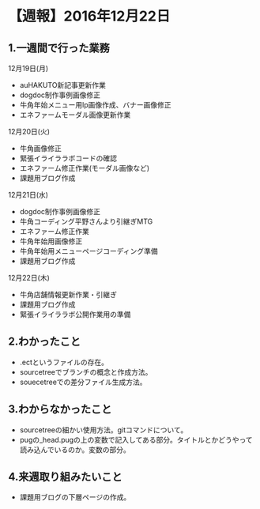 # 【週報】2016年12月22日

## 1.一週間で行った業務

12月19日(月)
- auHAKUTO新記事更新作業
- dogdoc制作事例画像修正
- 牛角年始メニュー用lp画像作成、バナー画像修正
- エネファームモーダル画像更新作業

12月20日(火)
- 牛角画像修正
- 緊張イライララボコードの確認
- エネファーム修正作業(モーダル画像など)
- 課題用ブログ作成

12月21日(水)
- dogdoc制作事例画像修正
- 牛角コーディング平野さんより引継ぎMTG
- エネファーム修正作業
- 牛角年始用画像修正
- 牛角年始用メニューページコーディング準備
- 課題用ブログ作成

12月22日(木)
- 牛角店舗情報更新作業・引継ぎ
- 課題用ブログ作成
- 緊張イライララボ公開作業用の準備

## 2.わかったこと
- .ectというファイルの存在。
- sourcetreeでブランチの概念と作成方法。
- souecetreeでの差分ファイル生成方法。

## 3.わからなかったこと
- sourcetreeの細かい使用方法。gitコマンドについて。
- pugの_head.pugの上の変数で記入してある部分。タイトルとかどうやって読み込んでいるのか。変数の部分。

## 4.来週取り組みたいこと
- 課題用ブログの下層ページの作成。
